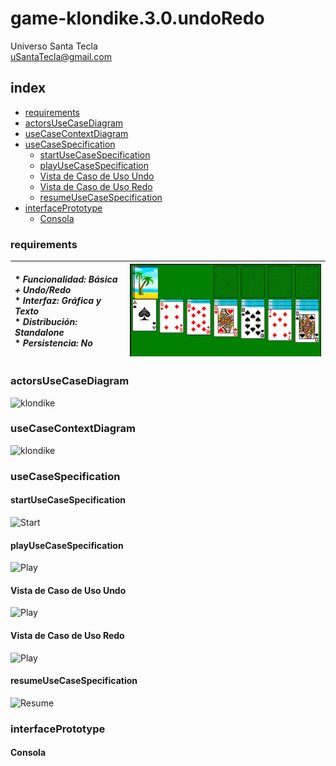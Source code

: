 # game-klondike.3.0.undoRedo
Universo Santa Tecla  
[uSantaTecla@gmail.com](mailto:uSantaTecla@gmail.com)  
  
## index

* [requirements](#requirements)
* [actorsUseCaseDiagram](#actorsUseCaseDiagram)   
* [useCaseContextDiagram](#useCaseContextDiagram)
* [useCaseSpecification](#useCaseSpecification)
  * [startUseCaseSpecification](#startUseCaseSpecification) 
  * [playUseCaseSpecification](#playUseCaseSpecification) 
  * [Vista de Caso de Uso Undo](#vista-de-caso-de-uso-undo)  
  * [Vista de Caso de Uso Redo](#vista-de-caso-de-uso-redo)  
  * [resumeUseCaseSpecification](#resumeUseCaseSpecification)   
* [interfacePrototype](#interfacePrototype)
  * [Consola](#consola)  

### requirements 

| * _Funcionalidad: **Básica + Undo/Redo**_<br/>  * _Interfaz: **Gráfica y Texto**_<br/>  * _Distribución: **Standalone**_<br/>  * _Persistencia: **No**_<br/> | ![klondike](../docs/images/klondike.png) | 
| :------- | :------: |  

### actorsUseCaseDiagram  

![klondike]() 
### useCaseContextDiagram

![klondike]()  

### useCaseSpecification
#### startUseCaseSpecification
![Start]()  

#### playUseCaseSpecification 
![Play]()  

#### Vista de Caso de Uso Undo  
![Play]()  

#### Vista de Caso de Uso Redo  
![Play]()  

#### resumeUseCaseSpecification
![Resume]() 

### interfacePrototype 

#### Consola  